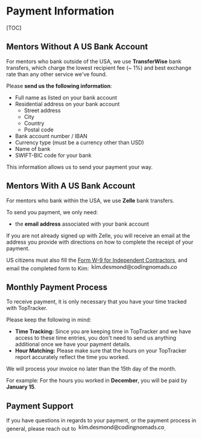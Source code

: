 # Payment Information

[TOC]

## Mentors Without A US Bank Account

For mentors who bank outside of the USA, we use **TransferWise** bank transfers, which charge the lowest recipient fee (~ 1%) and best exchange rate than any other service we've found.

Please **send us the following information**:

- Full name as listed on your bank account
- Residential address on your bank account
  - Street address
  - City
  - Country
  - Postal code
- Bank account number / IBAN
- Currency type (must be a currency other than USD)
- Name of bank
- SWIFT-BIC code for your bank

This information allows us to send your payment your way.

## Mentors With A US Bank Account

For mentors who bank within the USA, we use **Zelle** bank transfers.

To send you payment, we only need:

- the **email address** associated with your bank account

If you are not already signed up with Zelle, you will receive an email at the address you provide with directions on how to complete the receipt of your payment.

US citizens must also fill the [Form W-9 for Independent Contractors](https://www.irs.gov/pub/irs-pdf/fw9.pdf), and email the completed form to Kim: <img style="display: inline-block;" alt="contact address for kim" src="../images/email_kim.png"/>

## Monthly Payment Process

To receive payment, it is only necessary that you have your time tracked with TopTracker.

Please keep the following in mind:

- **Time Tracking:** Since you are keeping time in TopTracker and we have access to these time entries, you don't need to send us anything additional once we have your payment details.
- **Hour Matching:** Please make sure that the hours on your TopTracker report accurately reflect the time you worked.

We will process your invoice no later than the 15th day of the month.

For example: For the hours you worked in **December**, you will be paid by **January 15**.

## Payment Support

If you have questions in regards to your payment, or the payment process in general, please reach out to <img style="display: inline-block;" alt="contact address for kim" src="../images/email_kim.png"/>.
